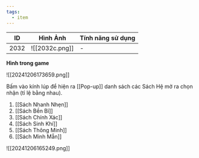 ```yaml
---
tags:
  - item
---
```


| ID   | Hình Ảnh       | Tính năng sử dụng |
| ---- | -------------- | ----------------- |
| 2032 | ![[2032c.png]] | -                 |

**Hình trong game**

![[20241206173659.png]]

Bấm vào kính lúp để hiện ra [[Pop-up]] danh sách các Sách Hệ mở ra chọn nhận (tỉ lệ bằng nhau).
1. [[Sách Nhanh Nhẹn]]
2. [[Sách Bền Bỉ]]
3. [[Sách Chính Xác]]
4. [[Sách Sinh Khí]]
5. [[Sách Thông Minh]]
6. [[Sách Minh Mẫn]]

![[20241206165249.png]]